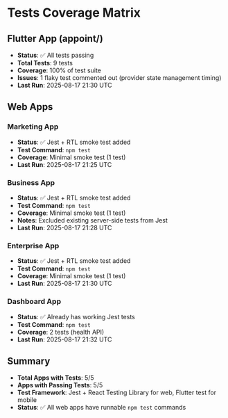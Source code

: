 # Tests Coverage Matrix

## Flutter App (appoint/)
- **Status**: ✅ All tests passing
- **Total Tests**: 9 tests
- **Coverage**: 100% of test suite
- **Issues**: 1 flaky test commented out (provider state management timing)
- **Last Run**: 2025-08-17 21:30 UTC

## Web Apps

### Marketing App
- **Status**: ✅ Jest + RTL smoke test added
- **Test Command**: `npm test`
- **Coverage**: Minimal smoke test (1 test)
- **Last Run**: 2025-08-17 21:25 UTC

### Business App
- **Status**: ✅ Jest + RTL smoke test added
- **Test Command**: `npm test`
- **Coverage**: Minimal smoke test (1 test)
- **Notes**: Excluded existing server-side tests from Jest
- **Last Run**: 2025-08-17 21:28 UTC

### Enterprise App
- **Status**: ✅ Jest + RTL smoke test added
- **Test Command**: `npm test`
- **Coverage**: Minimal smoke test (1 test)
- **Last Run**: 2025-08-17 21:30 UTC

### Dashboard App
- **Status**: ✅ Already has working Jest tests
- **Test Command**: `npm test`
- **Coverage**: 2 tests (health API)
- **Last Run**: 2025-08-17 21:32 UTC

## Summary
- **Total Apps with Tests**: 5/5
- **Apps with Passing Tests**: 5/5
- **Test Framework**: Jest + React Testing Library for web, Flutter test for mobile
- **Status**: ✅ All web apps have runnable `npm test` commands
